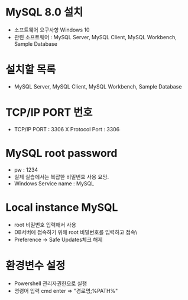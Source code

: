 # MySQL 8.0 설치 
- 소프트웨어 요구사항  Windows 10
- 관련 소프트웨어 : MySQL Server, MySQL Client, MySQL Workbench, Sample Database

# 설치할 목록
- MySQL Server, MySQL Client, MySQL Workbench, Sample Database

# TCP/IP PORT 번호
- TCP/IP PORT : 3306 X Protocol Port : 3306

# MySQL root password
- pw : 1234
- 실제 실습에서는 복잡한 비밀번호 사용 요망.
- Windows Service name : MySQL

# Local instance MySQL
- root 비밀번호 입력해서 사용 
- DB서버에 접속하기 위해 root 비밀번호를 입력하고 접속\
- Preference -> Safe Updates체크 해제

# 환경변수 설정
- Powershell 관리자권한으로 실행
- 명령어 입력
cmd enter => "경로명;%PATH%"